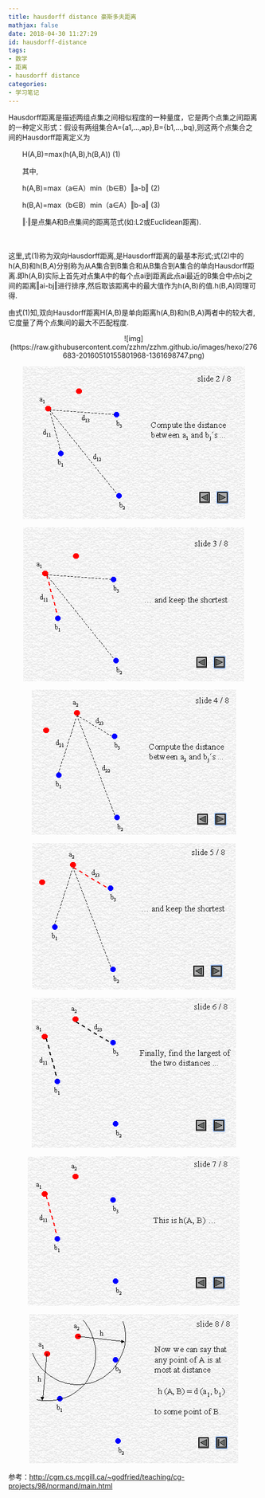 ```yaml
---
title: hausdorff distance 豪斯多夫距离
mathjax: false
date: 2018-04-30 11:27:29
id: hausdorff-distance
tags: 
- 数学
- 距离
- hausdorff distance
categories: 
- 学习笔记
---
```


Hausdorff距离是描述两组点集之间相似程度的一种量度，它是两个点集之间距离的一种定义形式：假设有两组集合A={a1,…,ap},B={b1,…,bq},则这两个点集合之间的Hausdorff距离定义为

　　H(A,B)=max(h(A,B),h(B,A))                            (1)

　　其中,

　　h(A,B)=max（a∈A）min（b∈B）‖a-b‖     (2)

　　h(B,A)=max（b∈B）min（a∈A）‖b-a‖     (3)

　　‖·‖是点集A和B点集间的距离范式(如:L2或Euclidean距离).

　<!--- more --->

这里,式(1)称为双向Hausdorff距离,是Hausdorff距离的最基本形式;式(2)中的h(A,B)和h(B,A)分别称为从A集合到B集合和从B集合到A集合的单向Hausdorff距离.即h(A,B)实际上首先对点集A中的每个点ai到距离此点ai最近的B集合中点bj之间的距离‖ai-bj‖进行排序,然后取该距离中的最大值作为h(A,B)的值.h(B,A)同理可得.

由式(1)知,双向Hausdorff距离H(A,B)是单向距离h(A,B)和h(B,A)两者中的较大者,它度量了两个点集间的最大不匹配程度.

<center>
![img](https://raw.githubusercontent.com/zzhm/zzhm.github.io/images/hexo/276683-20160510155801968-1361698747.png) 

![img](https://raw.githubusercontent.com/zzhm/zzhm.github.io/images/hexo/276683-20160510155719093-1949884193.png) 

![img](https://raw.githubusercontent.com/zzhm/zzhm.github.io/images/hexo/276683-20160510155815171-1358998697.png) 

![img](https://raw.githubusercontent.com/zzhm/zzhm.github.io/images/hexo/276683-20160510155830359-1992187318.png) 

![img](https://raw.githubusercontent.com/zzhm/zzhm.github.io/images/hexo/276683-20160510155839437-239038889.png)

![img](https://raw.githubusercontent.com/zzhm/zzhm.github.io/images/hexo/276683-20160510155846780-241591623.png)

![img](https://raw.githubusercontent.com/zzhm/zzhm.github.io/images/hexo/276683-20160510155854140-458635263.png)

![img](https://raw.githubusercontent.com/zzhm/zzhm.github.io/images/hexo/276683-20160510155901421-1693927402.png)
</center>


参考：http://cgm.cs.mcgill.ca/~godfried/teaching/cg-projects/98/normand/main.html